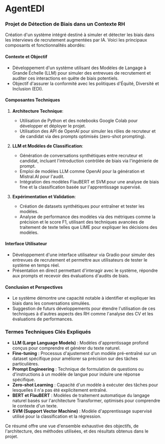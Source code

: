 # AgentEDI

### Projet de Détection de Biais dans un Contexte RH

Création d'un système intégré destiné à simuler et détecter les biais dans les interviews de recrutement augmentées par IA. 
Voici les principaux composants et fonctionnalités abordés:

#### Contexte et Objectif
- Développement d'un système utilisant des Modèles de Langage à Grande Échelle (LLM) pour simuler des entrevues de recrutement et auditer ces interactions en quête de biais potentiels.
- Objectif d'assurer la conformité avec les politiques d'Équité, Diversité et Inclusion (EDI).

#### Composantes Techniques
1. **Architecture Technique**:
   - Utilisation de Python et des notebooks Google Colab pour développer et déployer le projet.
   - Utilisation des API de OpenAI pour simuler les rôles de recruteur et de candidat via des prompts optimisés (zero-shot prompting).

2. **LLM et Modèles de Classification**:
   - Génération de conversations synthétiques entre recruteur et candidat, incluant l'introduction contrôlée de biais via l'ingénierie de prompt.
   - Emploi de modèles LLM comme OpenAI pour la génération et Mistral.AI pour l'audit.
   - Intégration des modèles FlauBERT et SVM pour une analyse de biais fine et la classification basée sur l'apprentissage supervisé.

3. **Expérimentation et Validation**:
   - Création de datasets synthétiques pour entraîner et tester les modèles.
   - Analyse de performance des modèles via des métriques comme la précision et le score F1, utilisant des techniques avancées de traitement de texte telles que LIME pour expliquer les décisions des modèles.

#### Interface Utilisateur
- Développement d'une interface utilisateur via Gradio pour simuler des entrevues de recrutement et permettre aux utilisateurs de tester le système en temps réel.
- Présentation en direct permettant d'interagir avec le système, répondre aux prompts et recevoir des évaluations d'audits de biais.

#### Conclusion et Perspectives
- Le système démontre une capacité notable à identifier et expliquer les biais dans les conversations simulées.
- Suggestion de futurs développements pour étendre l'utilisation de ces techniques à d'autres aspects des RH comme l'analyse des CV et les évaluations de performances.

### Termes Techniques Clés Expliqués
- **LLM (Large Language Models)** : Modèles d'apprentissage profond conçus pour comprendre et générer du texte naturel.
- **Fine-tuning** : Processus d'ajustement d'un modèle pré-entraîné sur un dataset spécifique pour améliorer sa précision sur des tâches particulières.
- **Prompt Engineering** : Technique de formulation de questions ou d'instructions à un modèle de langue pour induire une réponse spécifique.
- **Zero-shot Learning** : Capacité d'un modèle à exécuter des tâches pour lesquelles il n'a pas été explicitement entraîné.
- **BERT et FlauBERT** : Modèles de traitement automatique du langage naturel basés sur l'architecture Transformer, optimisés pour comprendre le contexte d'un texte.
- **SVM (Support Vector Machine)** : Modèle d'apprentissage supervisé utilisé pour la classification et la régression.

Ce résumé offre une vue d'ensemble exhaustive des objectifs, de l'architecture, des méthodes utilisées, et des résultats obtenus dans le projet.
